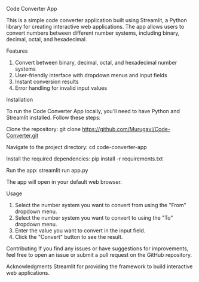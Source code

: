 Code Converter App

This is a simple code converter application built using Streamlit, a Python library for creating interactive web applications. The app allows users to convert numbers between different number systems, including binary, decimal, octal, and hexadecimal.

Features

1. Convert between binary, decimal, octal, and hexadecimal number systems
2. User-friendly interface with dropdown menus and input fields
3. Instant conversion results
4. Error handling for invalid input values

Installation

To run the Code Converter App locally, you'll need to have Python and Streamlit installed. Follow these steps:

Clone the repository:
  git clone https://github.com/Murugavl/Code-Converter.git

Navigate to the project directory:
  cd code-converter-app

Install the required dependencies:
  pip install -r requirements.txt

Run the app:
  streamlit run app.py

The app will open in your default web browser.

Usage
  1. Select the number system you want to convert from using the "From" dropdown menu.
  2. Select the number system you want to convert to using the "To" dropdown menu.
  3. Enter the value you want to convert in the input field.
  4. Click the "Convert" button to see the result.

Contributing
If you find any issues or have suggestions for improvements, feel free to open an issue or submit
a pull request on the GitHub repository.

Acknowledgments
Streamlit for providing the framework to build interactive web applications.
